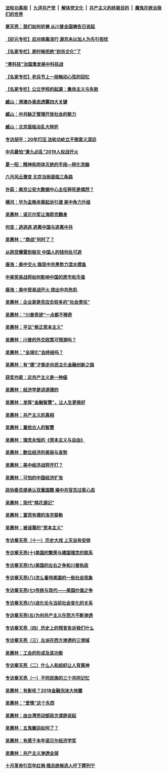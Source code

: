 

####  [法轮功真相](../../../../basic/blob/master/README.md?t=06261131) &nbsp;|&nbsp; [九评共产党](../../../../9ping.md/blob/master/README.md?t=06261131) &nbsp;|&nbsp; [解体党文化](../../../../jtdwh.md/blob/master/README.md?t=06261131)  &nbsp;|&nbsp; [共产主义的终极目的](../../../../gczydzjmd.md/blob/master/README.md?t=06261131) &nbsp;|&nbsp; [魔鬼在统治我们的世界](../../../../mgztzwmdsj.md/blob/master/README.md?t=06261131) 

#### [章天亮：我们如何祈祷 从川普全国祷告日说起](../pages/nsc423/n11944627.md?t=06261131) 

#### [【纪元专栏】应对病毒流行 渥京未以加人为先引担忧](../pages/nsc423/n11875714.md?t=06261131) 

#### [【名家专栏】是时候拒绝“封杀文化”了](../pages/nsc423/n11814093.md?t=06261131) 

#### [“黑科技”治国激发美中科技战](../pages/nsc423/n11638056.md?t=06261131) 

#### [【名家专栏】老兵节上一段触动心弦的回忆](../pages/nsc423/n11646016.md?t=06261131) 

#### [【名家专栏】公立学校的起源：集体主义与失败](../pages/nsc423/n11601833.md?t=06261131) 

#### [臧山：港澳办表态透露四大关键](../pages/nsc423/n11421628.md?t=06261131) 

#### [臧山：中共缺乏管理开放社会的能力](../pages/nsc423/n11407457.md?t=06261131) 

#### [臧山：北京面临治乱大转折](../pages/nsc423/n11406895.md?t=06261131) 

#### [专访胡平：20年打压 法轮功屹立不倒意义深远](../pages/nsc423/n11398800.md?t=06261131) 

#### [中共最怕“逢九必乱”2019人权战开火](../pages/nsc423/n11385248.md?t=06261131) 

#### [夏一阳：精神和肉体灭绝的手段—转化洗脑](../pages/nsc423/n11368250.md?t=06261131) 

#### [六月风云激变 北京当局面临三条路](../pages/nsc423/n11313668.md?t=06261131) 

#### [许茹：南京公安大数据中心主任猝死是偶然？](../pages/nsc423/n11064744.md?t=06261131) 

#### [横河：华为孟晚舟案起诉引渡 美中角力升级](../pages/nsc423/n11027230.md?t=06261131) 

#### [吴惠林：诺贝尔奖让海耶克翻身](../pages/nsc423/n10890049.md?t=06261131) 

#### [何坚：逃逃逃 逃离中国与逃离中共](../pages/nsc423/n10592891.md?t=06261131) 

#### [吴惠林：“商战”何时了？](../pages/nsc423/n10573558.md?t=06261131) 

#### [从网贷爆雷到股灾 中国人的钱何处可逃](../pages/nsc423/n10572800.md?t=06261131) 

#### [唐浩：美中交火 隐现中共黑势力混水摸鱼](../pages/nsc423/n10544040.md?t=06261131) 

#### [中美贸易战将如何影响中国的房市和币值](../pages/nsc423/n10543697.md?t=06261131) 

#### [唐浩：美中贸易战开火 烧出中共危机](../pages/nsc423/n10540126.md?t=06261131) 

#### [吴惠林：企业家是否应负较多的“社会责任”](../pages/nsc423/n10535022.md?t=06261131) 

#### [吴惠林：“川普奇迹”一点都不稀奇](../pages/nsc423/n10512808.md?t=06261131) 

#### [吴惠林：平议“修正资本主义”](../pages/nsc423/n10495724.md?t=06261131) 

#### [吴惠林：川普的外交政策可预测吗？](../pages/nsc423/n10462387.md?t=06261131) 

#### [吴惠林：“全球化”会终结吗？](../pages/nsc423/n10452838.md?t=06261131) 

#### [吴惠林：有“德”才能走向民主化金融创新之路](../pages/nsc423/n10432292.md?t=06261131) 

#### [获奖作家：这共产主义是一种癌](../pages/nsc423/n10431541.md?t=06261131) 

#### [吴惠林：经济学是讲道德的](../pages/nsc423/n10398014.md?t=06261131) 

#### [吴惠林：发挥“金融智慧”，让人生更美好](../pages/nsc423/n10375019.md?t=06261131) 

#### [吴惠林：共产主义的真相](../pages/nsc423/n10351394.md?t=06261131) 

#### [吴惠林：重拾古人的智慧](../pages/nsc423/n10337691.md?t=06261131) 

#### [吴惠林：理念永恒的《资本主义与自由》](../pages/nsc423/n10316274.md?t=06261131) 

#### [吴惠林：数位经济的美丽与哀愁](../pages/nsc423/n10292946.md?t=06261131) 

#### [吴惠林：美中经济战将开打？](../pages/nsc423/n10258825.md?t=06261131) 

#### [吴惠林：可怕的中国经济扩张](../pages/nsc423/n10219147.md?t=06261131) 

#### [政协委员提承认双重国籍 揭中共官员过客心态](../pages/nsc423/n10208809.md?t=06261131) 

#### [吴惠林：现代“桃花源记”](../pages/nsc423/n10185234.md?t=06261131) 

#### [吴惠林：富而有德的洛克斐勒](../pages/nsc423/n10142264.md?t=06261131) 

#### [吴惠林：被诬蔑的“资本主义”](../pages/nsc423/n10124816.md?t=06261131) 

#### [专访章天亮（十一）历史大戏 上天自有安排](../pages/nsc423/n10094905.md?t=06261131) 

#### [专访章天亮(十)美国的繁荣与建国理念的联系](../pages/nsc423/n10094899.md?t=06261131) 

#### [专访章天亮(九)美国的左右之争和川普执政](../pages/nsc423/n10094889.md?t=06261131) 

#### [专访章天亮(八)怎么看待美国的一些社会现象](../pages/nsc423/n10094857.md?t=06261131) 

#### [专访章天亮(七)传统与现代——美国价值之争](../pages/nsc423/n10093140.md?t=06261131) 

#### [专访章天亮(六)进化论与当前社会变化的关系](../pages/nsc423/n10092036.md?t=06261131) 

#### [专访章天亮(五)为何共产主义在西方不断渗透](../pages/nsc423/n10083620.md?t=06261131) 

#### [专访章天亮（四）历史上的预言告诉我们什么](../pages/nsc423/n10083606.md?t=06261131) 

#### [专访章天亮（三）左派在西方渗透的三领域](../pages/nsc423/n10081115.md?t=06261131) 

#### [吴惠林：工会的形成及其功能](../pages/nsc423/n10080633.md?t=06261131) 

#### [专访章天亮（二）什么人和组织让人背离神](../pages/nsc423/n10076637.md?t=06261131) 

#### [专访章天亮（一）不同民族的三个共同记忆](../pages/nsc423/n10074188.md?t=06261131) 

#### [吴惠林：有影呒？2018金融泡沫大地震](../pages/nsc423/n10040534.md?t=06261131) 

#### [吴惠林：“爱情”这个东西](../pages/nsc423/n10019423.md?t=06261131) 

#### [吴惠林：由台湾劳动部政次请辞说起](../pages/nsc423/n9979679.md?t=06261131) 

#### [吴惠林：五鬼搬运如何了？](../pages/nsc423/n9925338.md?t=06261131) 

#### [吴惠林：有感于本年诺贝尔经济学奖](../pages/nsc423/n9871883.md?t=06261131) 

#### [吴惠林：共产主义渗透全球](../pages/nsc423/n9812748.md?t=06261131) 

#### [十月革命引百年红祸 俄总统候选人吁下葬列宁](../pages/nsc423/n9810182.md?t=06261131) 

